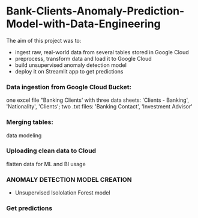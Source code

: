 # Bank-Clients-Anomaly-Prediction-Model-with-Data-Engineering

The aim of this project was to:
- ingest raw, real-world data from several tables stored in Google Cloud
- preprocess, transform data and load it to Google Cloud
- build unsupervised anomaly detection model
- deploy it on Streamlit app to get predictions

### Data ingestion from Google Cloud Bucket:
one excel file "Banking Clients' with three data sheets: 'Clients - Banking', 'Nationality', 'Clients';
two .txt files: 'Banking Contact', 'Investment Advisor'

### Merging tables:
data modeling

### Uploading clean data to Cloud
flatten data for ML and BI usage

### ANOMALY DETECTION MODEL CREATION 
- Unsupervised Isololation Forest model 

### Get predictions

